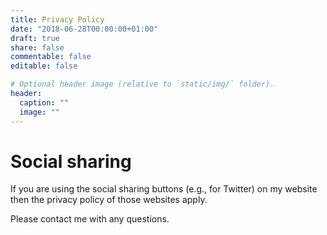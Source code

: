 ```yaml
---
title: Privacy Policy
date: "2018-06-28T00:00:00+01:00"
draft: true
share: false
commentable: false
editable: false

# Optional header image (relative to `static/img/` folder).
header:
  caption: ""
  image: ""
---
```


# Social sharing

If you are using the social sharing buttons (e.g., for Twitter) on my website then the privacy policy of those websites apply.

Please contact me with any questions.